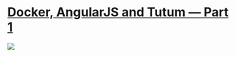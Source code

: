 # [Docker, AngularJS and Tutum — Part 1](blog.tutum.co/2015/06/03/docker-angularjs-and-tutum-part-1/)

<a href="http://blog.tutum.co/2015/06/03/docker-angularjs-and-tutum-part-1/">
  <img src="https://tutumcloud.files.wordpress.com/2015/06/tutorial-angular1.png">
</a>
